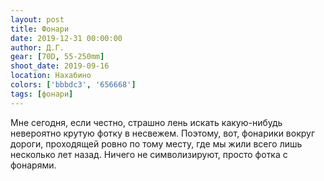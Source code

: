```yaml
---
layout: post
title: Фонари
date: 2019-12-31 00:00:00
author: Д.Г.
gear: [70D, 55-250mm]
shoot_date: 2019-09-16
location: Нахабино
colors: ['bbbdc3', '656668']
tags: [фонари]
---
```

Мне сегодня, если честно, страшно лень искать какую-нибудь невероятно крутую фотку в несвежем. Поэтому, вот, фонарики вокруг дороги, проходящей ровно по тому месту, где мы жили всего лишь несколько лет назад. Ничего не символизируют, просто фотка с фонарями.
